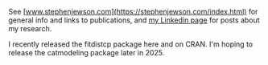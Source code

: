 See [www.stephenjewson.com](https://stephenjewson.com/index.html) for general info and links to publications, and [my Linkedin page](https://www.linkedin.com/in/steve-jewson-phd-052bb417/) for posts about my research.

I recently released the fitdistcp package here and on CRAN. I'm hoping to release the catmodeling package later in 2025.
